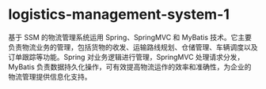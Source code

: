 # logistics-management-system-1
基于 SSM 的物流管理系统运用 Spring、SpringMVC 和 MyBatis 技术。它主要负责物流业务的管理，包括货物的收发、运输路线规划、仓储管理、车辆调度以及订单跟踪等功能。Spring 对业务逻辑进行管理，SpringMVC 处理请求分发，MyBatis 负责数据持久化操作，可有效提高物流运作的效率和准确性，为企业的物流管理提供信息化支持。
